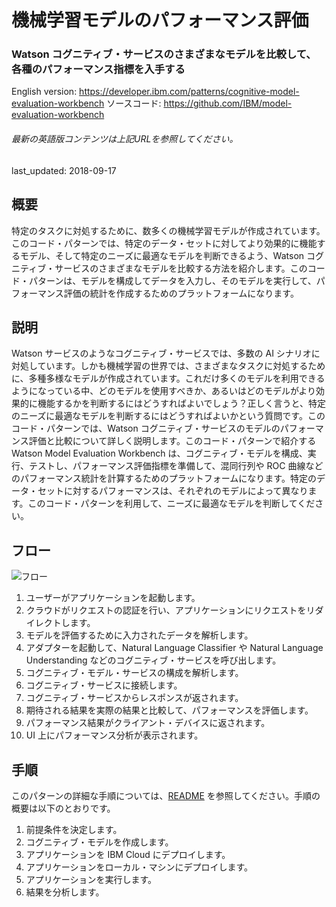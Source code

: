 # 機械学習モデルのパフォーマンス評価

### Watson コグニティブ・サービスのさまざまなモデルを比較して、各種のパフォーマンス指標を入手する

English version: https://developer.ibm.com/patterns/cognitive-model-evaluation-workbench
  ソースコード: https://github.com/IBM/model-evaluation-workbench

###### 最新の英語版コンテンツは上記URLを参照してください。
last_updated: 2018-09-17

 
## 概要

特定のタスクに対処するために、数多くの機械学習モデルが作成されています。このコード・パターンでは、特定のデータ・セットに対してより効果的に機能するモデル、そして特定のニーズに最適なモデルを判断できるよう、Watson コグニティブ・サービスのさまざまなモデルを比較する方法を紹介します。このコード・パターンは、モデルを構成してデータを入力し、そのモデルを実行して、パフォーマンス評価の統計を作成するためのプラットフォームになります。

## 説明

Watson サービスのようなコグニティブ・サービスでは、多数の AI シナリオに対処しています。しかも機械学習の世界では、さまざまなタスクに対処するために、多種多様なモデルが作成されています。これだけ多くのモデルを利用できるようになっている中、どのモデルを使用すべきか、あるいはどのモデルがより効果的に機能するかを判断するにはどうすればよいでしょう？正しく言うと、特定のニーズに最適なモデルを判断するにはどうすればよいかという質問です。このコード・パターンでは、Watson コグニティブ・サービスのモデルのパフォーマンス評価と比較について詳しく説明します。このコード・パターンで紹介する Watson Model Evaluation Workbench は、コグニティブ・モデルを構成、実行、テストし、パフォーマンス評価指標を準備して、混同行列や ROC 曲線などのパフォーマンス統計を計算するためのプラットフォームになります。特定のデータ・セットに対するパフォーマンスは、それぞれのモデルによって異なります。このコード・パターンを利用して、ニーズに最適なモデルを判断してください。

## フロー

![フロー](../../images/flow-cognitive-model-evaluation-workbench.png)

1. ユーザーがアプリケーションを起動します。
1. クラウドがリクエストの認証を行い、アプリケーションにリクエストをリダイレクトします。
1. モデルを評価するために入力されたデータを解析します。
1. アダプターを起動して、Natural Language Classifier や Natural Language Understanding などのコグニティブ・サービスを呼び出します。
1. コグニティブ・モデル・サービスの構成を解析します。
1. コグニティブ・サービスに接続します。
1. コグニティブ・サービスからレスポンスが返されます。
1. 期待される結果を実際の結果と比較して、パフォーマンスを評価します。
1. パフォーマンス結果がクライアント・デバイスに返されます。
1. UI 上にパフォーマンス分析が表示されます。

## 手順

このパターンの詳細な手順については、[README](https://github.com/IBM/model-evaluation-workbench/blob/master/README.md) を参照してください。手順の概要は以下のとおりです。

1. 前提条件を決定します。
1. コグニティブ・モデルを作成します。
1. アプリケーションを IBM Cloud にデプロイします。
1. アプリケーションをローカル・マシンにデプロイします。
1. アプリケーションを実行します。
1. 結果を分析します。
